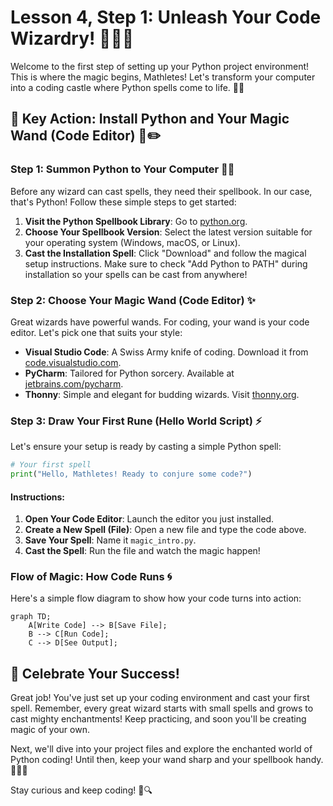 # Lesson 4, Step 1: Unleash Your Code Wizardry! 🧙‍♂️✨

Welcome to the first step of setting up your Python project environment! This is where the magic begins, Mathletes! Let's transform your computer into a coding castle where Python spells come to life. 🏰🐍

## 🔑 Key Action: Install Python and Your Magic Wand (Code Editor) 🎩✏️

### Step 1: Summon Python to Your Computer 🐍🔮

Before any wizard can cast spells, they need their spellbook. In our case, that's Python! Follow these simple steps to get started:

1. **Visit the Python Spellbook Library**: Go to [python.org](https://www.python.org/downloads/).
2. **Choose Your Spellbook Version**: Select the latest version suitable for your operating system (Windows, macOS, or Linux).
3. **Cast the Installation Spell**: Click "Download" and follow the magical setup instructions. Make sure to check "Add Python to PATH" during installation so your spells can be cast from anywhere!

### Step 2: Choose Your Magic Wand (Code Editor) ✨

Great wizards have powerful wands. For coding, your wand is your code editor. Let's pick one that suits your style:

- **Visual Studio Code**: A Swiss Army knife of coding. Download it from [code.visualstudio.com](https://code.visualstudio.com/).
- **PyCharm**: Tailored for Python sorcery. Available at [jetbrains.com/pycharm](https://www.jetbrains.com/pycharm/).
- **Thonny**: Simple and elegant for budding wizards. Visit [thonny.org](https://thonny.org/).

### Step 3: Draw Your First Rune (Hello World Script) ⚡

Let's ensure your setup is ready by casting a simple Python spell:

```python
# Your first spell
print("Hello, Mathletes! Ready to conjure some code?")
```

#### Instructions:
1. **Open Your Code Editor**: Launch the editor you just installed.
2. **Create a New Spell (File)**: Open a new file and type the code above.
3. **Save Your Spell**: Name it `magic_intro.py`.
4. **Cast the Spell**: Run the file and watch the magic happen!

### Flow of Magic: How Code Runs 🌀

Here's a simple flow diagram to show how your code turns into action:

```mermaid
graph TD;
    A[Write Code] --> B[Save File];
    B --> C[Run Code];
    C --> D[See Output];
```

## 🎉 Celebrate Your Success!

Great job! You've just set up your coding environment and cast your first spell. Remember, every great wizard starts with small spells and grows to cast mighty enchantments! Keep practicing, and soon you'll be creating magic of your own.

Next, we'll dive into your project files and explore the enchanted world of Python coding! Until then, keep your wand sharp and your spellbook handy. 🧙‍♀️✨

Stay curious and keep coding! 🚀🔍